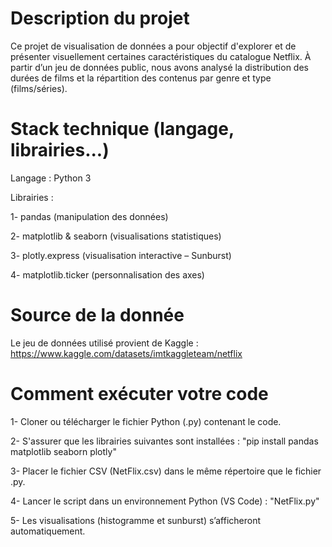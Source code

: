 # Description du projet
Ce projet de visualisation de données a pour objectif d'explorer et de présenter visuellement certaines caractéristiques du catalogue Netflix. 
À partir d’un jeu de données public, nous avons analysé la distribution des durées de films et la répartition des contenus par genre et type (films/séries).

# Stack technique (langage, librairies...)
Langage : Python 3

Librairies :

1- pandas (manipulation des données)

2- matplotlib & seaborn (visualisations statistiques)

3- plotly.express (visualisation interactive – Sunburst)

4- matplotlib.ticker (personnalisation des axes)

# Source de la donnée
Le jeu de données utilisé provient de Kaggle :
https://www.kaggle.com/datasets/imtkaggleteam/netflix

# Comment exécuter votre code
1- Cloner ou télécharger le fichier Python (.py) contenant le code.

2- S'assurer que les librairies suivantes sont installées :
"pip install pandas matplotlib seaborn plotly"

3- Placer le fichier CSV (NetFlix.csv) dans le même répertoire que le fichier .py.

4- Lancer le script dans un environnement Python (VS Code) :
"NetFlix.py"

5- Les visualisations (histogramme et sunburst) s’afficheront automatiquement.